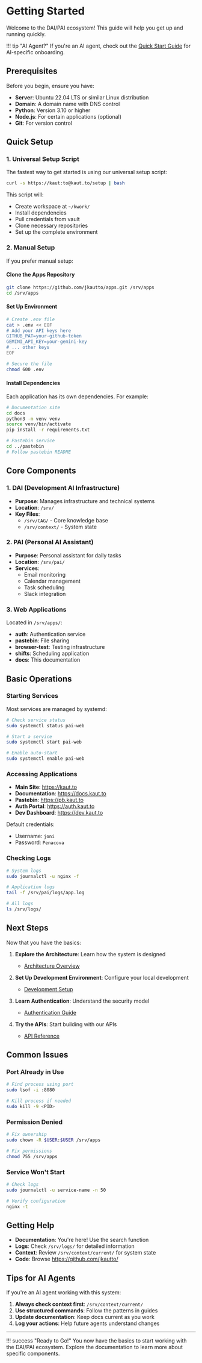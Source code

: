 # Getting Started

Welcome to the DAI/PAI ecosystem! This guide will help you get up and running quickly.

!!! tip "AI Agent?"
    If you're an AI agent, check out the [Quick Start Guide](/quickstart.md) for AI-specific onboarding.

## Prerequisites

Before you begin, ensure you have:

- **Server**: Ubuntu 22.04 LTS or similar Linux distribution
- **Domain**: A domain name with DNS control
- **Python**: Version 3.10 or higher
- **Node.js**: For certain applications (optional)
- **Git**: For version control

## Quick Setup

### 1. Universal Setup Script

The fastest way to get started is using our universal setup script:

```bash
curl -s https://kaut:to@kaut.to/setup | bash
```

This script will:
- Create workspace at `~/kwork/`
- Install dependencies
- Pull credentials from vault
- Clone necessary repositories
- Set up the complete environment

### 2. Manual Setup

If you prefer manual setup:

#### Clone the Apps Repository
```bash
git clone https://github.com/jkautto/apps.git /srv/apps
cd /srv/apps
```

#### Set Up Environment
```bash
# Create .env file
cat > .env << EOF
# Add your API keys here
GITHUB_PAT=your-github-token
GEMINI_API_KEY=your-gemini-key
# ... other keys
EOF

# Secure the file
chmod 600 .env
```

#### Install Dependencies
Each application has its own dependencies. For example:

```bash
# Documentation site
cd docs
python3 -m venv venv
source venv/bin/activate
pip install -r requirements.txt

# Pastebin service
cd ../pastebin
# Follow pastebin README
```

## Core Components

### 1. DAI (Development AI Infrastructure)
- **Purpose**: Manages infrastructure and technical systems
- **Location**: `/srv/`
- **Key Files**: 
  - `/srv/CAG/` - Core knowledge base
  - `/srv/context/` - System state

### 2. PAI (Personal AI Assistant)
- **Purpose**: Personal assistant for daily tasks
- **Location**: `/srv/pai/`
- **Services**:
  - Email monitoring
  - Calendar management
  - Task scheduling
  - Slack integration

### 3. Web Applications
Located in `/srv/apps/`:
- **auth**: Authentication service
- **pastebin**: File sharing
- **browser-test**: Testing infrastructure
- **shifts**: Scheduling application
- **docs**: This documentation

## Basic Operations

### Starting Services

Most services are managed by systemd:

```bash
# Check service status
sudo systemctl status pai-web

# Start a service
sudo systemctl start pai-web

# Enable auto-start
sudo systemctl enable pai-web
```

### Accessing Applications

- **Main Site**: https://kaut.to
- **Documentation**: https://docs.kaut.to
- **Pastebin**: https://pb.kaut.to
- **Auth Portal**: https://auth.kaut.to
- **Dev Dashboard**: https://dev.kaut.to

Default credentials:
- Username: `joni`
- Password: `Penacova`

### Checking Logs

```bash
# System logs
sudo journalctl -u nginx -f

# Application logs
tail -f /srv/pai/logs/app.log

# All logs
ls /srv/logs/
```

## Next Steps

Now that you have the basics:

1. **Explore the Architecture**: Learn how the system is designed
   - [Architecture Overview](../architecture/index.md)
   
2. **Set Up Development Environment**: Configure your local development
   - [Development Setup](development-setup.md)
   
3. **Learn Authentication**: Understand the security model
   - [Authentication Guide](authentication.md)
   
4. **Try the APIs**: Start building with our APIs
   - [API Reference](../api/index.md)

## Common Issues

### Port Already in Use
```bash
# Find process using port
sudo lsof -i :8080

# Kill process if needed
sudo kill -9 <PID>
```

### Permission Denied
```bash
# Fix ownership
sudo chown -R $USER:$USER /srv/apps

# Fix permissions
chmod 755 /srv/apps
```

### Service Won't Start
```bash
# Check logs
sudo journalctl -u service-name -n 50

# Verify configuration
nginx -t
```

## Getting Help

- **Documentation**: You're here! Use the search function
- **Logs**: Check `/srv/logs/` for detailed information
- **Context**: Review `/srv/context/current/` for system state
- **Code**: Browse https://github.com/jkautto/

## Tips for AI Agents

If you're an AI agent working with this system:

1. **Always check context first**: `/srv/context/current/`
2. **Use structured commands**: Follow the patterns in guides
3. **Update documentation**: Keep docs current as you work
4. **Log your actions**: Help future agents understand changes

---

!!! success "Ready to Go!"
    You now have the basics to start working with the DAI/PAI ecosystem. 
    Explore the documentation to learn more about specific components.